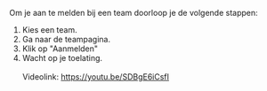 Om je aan te melden bij een team doorloop je de volgende stappen:<br/>

1. Kies een team.
2. Ga naar de teampagina.
3. Klik op "Aanmelden"
4. Wacht op je toelating.
<br/><br/>
Videolink: https://youtu.be/SDBgE6iCsfI